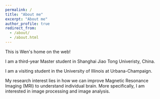 ```yaml
---
permalink: /
title: "About me"
excerpt: "About me"
author_profile: true
redirect_from: 
  - /about/
  - /about.html
---
```


This is Wen's home on the web!

I am a third-year Master student in Shanghai Jiao Tong Univeristy, China. 

I am a visiting student in the University of Illinois at Urbana-Champaign.

My research interest lies in how we can improve Magnetic Resonance Imaging 
(MRI) to understand individual brain. More specifically, I am interested in image processing and image analysis.
